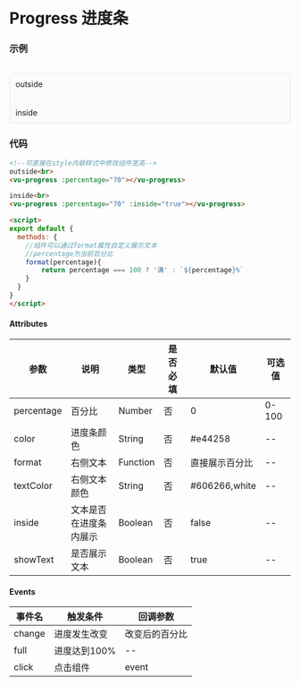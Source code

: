 # Progress 进度条

### 示例

<br>
<div style="border:1px solid #e4e7ed;border-radius:5px;padding:10px;background-color:#FAFAFA;">
  outside<br>
  <vu-progress :percentage="70"></vu-progress><br><br>
  inside<br>
  <vu-progress :percentage="70" :inside="true"></vu-progress>
</div>

### 代码
```html
<!--可直接在style内联样式中修改组件宽高-->
outside<br>
<vu-progress :percentage="70"></vu-progress>

inside<br>
<vu-progress :percentage="70" :inside="true"></vu-progress>

<script>
export default {
  methods: {
    //组件可以通过format属性自定义展示文本
    //percentage为当前百分比
    format(percentage){
        return percentage === 100 ? '满' : `${percentage}%`
    }
  }
}
</script>
```

#### Attributes
| 参数 | 说明 | 类型 | 是否必填 | 默认值 | 可选值 |
| ---  | --- | ---  | ---      | ---   | ---   |
| percentage | 百分比 | Number | 否 | 0 | 0-100 |
| color | 进度条颜色 | String | 否 | #e44258 | -- |
| format | 右侧文本 | Function | 否 | 直接展示百分比 | -- |
| textColor | 右侧文本颜色 | String | 否 | #606266,white | -- |
| inside | 文本是否在进度条内展示 | Boolean | 否 | false | -- |
| showText | 是否展示文本 | Boolean | 否 | true | -- |


#### Events
| 事件名 | 触发条件 | 回调参数 |
|  ---  | ---  | ---  | 
| change | 进度发生改变 | 改变后的百分比 |
| full | 进度达到100% |-- |
| click | 点击组件 | event |
